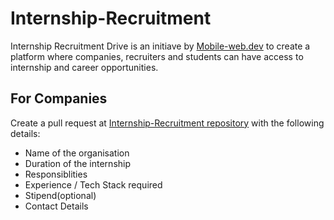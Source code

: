 # Internship-Recruitment 

Internship Recruitment Drive is an initiave by [Mobile-web.dev](https://mobile-web.dev/) to create a platform where companies, recruiters and students can have access to internship and career opportunities.

## For Companies

Create a pull request at [Internship-Recruitment repository](https://github.com/mobile-web-dev/Internship-Recruitment) with the following details:
- Name of the organisation
- Duration of the internship
- Responsiblities
- Experience / Tech Stack required
- Stipend(optional)
- Contact Details
